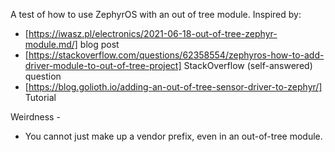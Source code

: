A test of how to use ZephyrOS with an out of tree module.  Inspired by:

* [https://iwasz.pl/electronics/2021-06-18-out-of-tree-zephyr-module.md/] blog post
* [https://stackoverflow.com/questions/62358554/zephyros-how-to-add-driver-module-to-out-of-tree-project] StackOverflow (self-answered) question
* [https://blog.golioth.io/adding-an-out-of-tree-sensor-driver-to-zephyr/] Tutorial

Weirdness -
* You cannot just make up a vendor prefix, even in an out-of-tree module.
